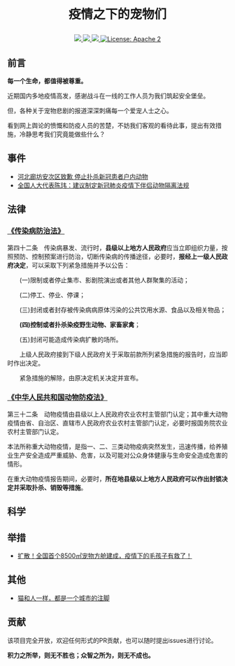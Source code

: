 <h1>
<p align="center">疫情之下的宠物们</p>
</h1>

<p align="center">
  <a href="https://github.com/pet-in-COVID-19/pet-in-COVID-19">
    <img src="https://img.shields.io/github/stars/pet-in-COVID-19/pet-in-COVID-19" />
  </a>
  <a href="https://github.com/pet-in-COVID-19/pet-in-COVID-19/pulls">
    <img src="https://img.shields.io/github/forks/pet-in-COVID-19/pet-in-COVID-19" />
  </a>
  <a href="https://github.com/pet-in-COVID-19/pet-in-COVID-19/issues">
    <img src="https://img.shields.io/github/issues/pet-in-COVID-19/pet-in-COVID-19" />
  </a>
  <a href="https://opensource.org/licenses/MIT">
    <img alt="License: Apache 2" src="https://img.shields.io/github/license/pet-in-COVID-19/pet-in-COVID-19" target="_blank" />
  </a>

</p>


## 前言

**每一个生命，都值得被尊重。**

近期国内多地疫情高发，感谢战斗在一线的工作人员为我们筑起安全堡垒。

但，各种关于宠物悲剧的报道深深刺痛每一个爱宠人士之心。

看到网上舆论的愤慨和防疫人员的苦楚，不妨我们客观的看待此事，提出有效措施，冷静思考我们究竟能做些什么？

## 事件

- [河北廊坊安次区致歉 停止扑杀新冠患者户内动物](https://news.sina.com.cn/c/2022-03-30/doc-imcwiwss9026872.shtml)
- [全国人大代表陈玮：建议制定新冠肺炎疫情下伴侣动物隔离法规](https://j.021east.com/p/1646916169031421)


## 法律

### [《传染病防治法》](https://www.mee.gov.cn/ywgz/fgbz/fl/202002/t20200201_761166.shtml)

第四十二条　传染病暴发、流行时，**县级以上地方人民政府**应当立即组织力量，按照预防、控制预案进行防治，切断传染病的传播途径，必要时，**报经上一级人民政府决定**，可以采取下列紧急措施并予以公告：

　　(一)限制或者停止集市、影剧院演出或者其他人群聚集的活动；

　　(二)停工、停业、停课；

　　(三)封闭或者封存被传染病病原体污染的公共饮用水源、食品以及相关物品；

　　**(四)控制或者扑杀染疫野生动物、家畜家禽**；

　　(五)封闭可能造成传染病扩散的场所。

　　上级人民政府接到下级人民政府关于采取前款所列紧急措施的报告时，应当即时作出决定。

　　紧急措施的解除，由原决定机关决定并宣布。
  
### [《中华人民共和国动物防疫法》](http://www.npc.gov.cn/npc/c30834/202101/bcedb2c057984cb680f8cc54529c0940.shtml)

第三十二条　动物疫情由县级以上人民政府农业农村主管部门认定；其中重大动物疫情由省、自治区、直辖市人民政府农业农村主管部门认定，必要时报国务院农业农村主管部门认定。

本法所称重大动物疫情，是指一、二、三类动物疫病突然发生，迅速传播，给养殖业生产安全造成严重威胁、危害，以及可能对公众身体健康与生命安全造成危害的情形。

在重大动物疫情报告期间，必要时，**所在地县级以上地方人民政府可以作出封锁决定并采取扑杀、销毁等措施**。

## 科学


## 举措

- [扩散！全国首个8500㎡宠物方舱建成，疫情下的毛孩子有救了！](https://mp.weixin.qq.com/s/k_uEuyAi-dkLlqJSS3go4A)


## 其他

- [猫和人一样，都是一个城市的注脚](https://mp.weixin.qq.com/s/PVh5TTRRBk96dsa5esCDtw)


## 贡献

该项目完全开放，欢迎任何形式的PR贡献，也可以随时提出issues进行讨论。

**积力之所举，则无不胜也；众智之所为，则无不成也。**
